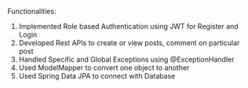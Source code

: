 Functionalities:

1. Implemented Role based Authentication using JWT for Register and Login
2. Developed Rest APIs to create or view posts, comment on particular post
3. Handled Specific and Global Exceptions using @ExceptionHandler
4. Used ModelMapper to convert one object to another
5. Used Spring Data JPA to connect with Database
